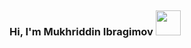 ### Hi, I'm Mukhriddin Ibragimov <img src="https://media1.giphy.com/media/v1.Y2lkPTc5MGI3NjExajRhNTVpa3RlbDdvZjhvZDEyMHcwb2o5eXB0dzd3ZjN5dXI5dDYzdSZlcD12MV9pbnRlcm5hbF9naWZfYnlfaWQmY3Q9cw/e8vLgKW80EBxLjRWZw/giphy.webp" style="width:40px; margin-top:30px;" >
